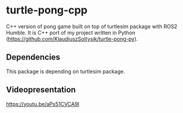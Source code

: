 # turtle-pong-cpp
C++ version of pong game built on top of turtlesim package with ROS2 Humble. It is C++ port of my project written in Python (https://github.com/KlaudiuszSoltysik/turtle-pong-py).
## Dependencies
This package is depending on turtlesim package.
## Videopresentation
https://youtu.be/aPs51CVCA9I
